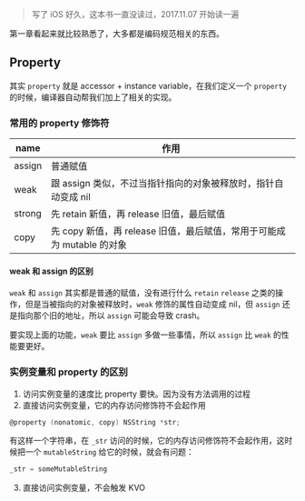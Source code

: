 >写了 iOS 好久，这本书一直没读过，2017.11.07 开始读一遍

第一章看起来就比较熟悉了，大多都是编码规范相关的东西。

## Property

其实 `property` 就是 accessor + instance variable，在我们定义一个 `property` 的时候，编译器自动帮我们加上了相关的实现。

### 常用的 property 修饰符

| name   | 作用                                       |
| ------ | ---------------------------------------- |
| assign | 普通赋值                                     |
| weak   | 跟 assign 类似，不过当指针指向的对象被释放时，指针自动变成 nil    |
| strong | 先 retain 新值，再 release 旧值，最后赋值            |
| copy   | 先 copy 新值，再 release 旧值，最后赋值，常用于可能成为 mutable 的对象 |



#### weak 和 assign 的区别

`weak` 和 `assign` 其实都是普通的赋值，没有进行什么 `retain` `release` 之类的操作，但是当被指向的对象被释放时，`weak` 修饰的属性自动变成 nil，但 `assign` 还是指向那个旧的地址，所以 `assign` 可能会导致 crash。



要实现上面的功能，`weak` 要比 `assign` 多做一些事情，所以 `assign` 比 `weak` 的性能要更好。

### 实例变量和 property 的区别

1. 访问实例变量的速度比 property 要快。因为没有方法调用的过程
2. 直接访问实例变量，它的内存访问修饰符不会起作用

```objective-c
@property (nonatomic, copy) NSString *str;
```

有这样一个字符串，在 `_str` 访问的时候，它的内存访问修饰符不会起作用，这时候把一个 `mutableString` 给它的时候，就会有问题：

```objective-c
_str = someMutableString
```

3. 直接访问实例变量，不会触发 KVO

